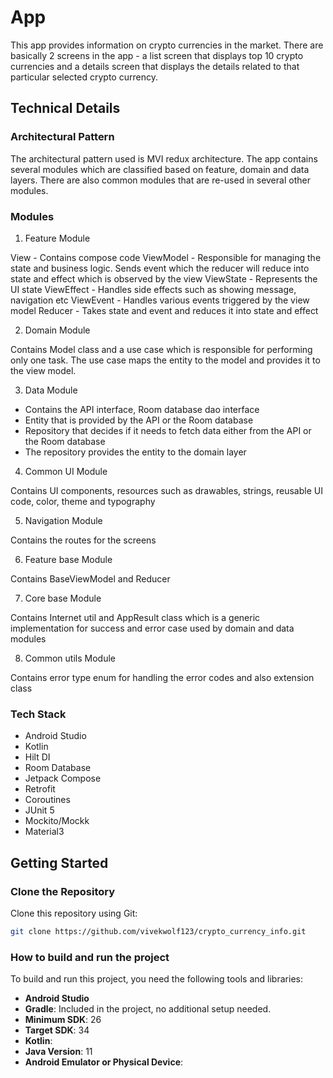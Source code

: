 # App
This app provides information on crypto currencies in the market. There are basically 2 screens 
in the app - a list screen that displays top 10 crypto currencies and a details screen that displays
the details related to that particular selected crypto currency.

## Technical Details

### Architectural Pattern
The architectural pattern used is MVI redux architecture. The app contains several modules which are 
classified based on feature, domain and data layers. There are also common modules that are re-used
in several other modules.

### Modules
1) Feature Module

View - Contains compose code
ViewModel - Responsible for managing the state and business logic. Sends event which the reducer will
            reduce into state and effect which is observed by the view
ViewState - Represents the UI state 
ViewEffect - Handles side effects such as showing message, navigation etc
ViewEvent - Handles various events triggered by the view model
Reducer - Takes state and event and reduces it into state and effect

2) Domain Module

Contains Model class and a use case which is responsible for performing only one task. The use case
maps the entity to the model and provides it to the view model. 

3) Data Module

- Contains the API interface, Room database dao interface
- Entity that is provided by the API or the Room database
- Repository that decides if it needs to fetch data either from the API or the Room database
- The repository provides the entity to the domain layer

4) Common UI Module

Contains UI components, resources such as drawables, strings, reusable UI code, color, theme 
and typography

5) Navigation Module

Contains the routes for the screens

6) Feature base Module

Contains BaseViewModel and Reducer

7) Core base Module

Contains Internet util and AppResult class which is a generic implementation for success and 
error case used by domain and data modules

8) Common utils Module

Contains error type enum for handling the error codes and also extension class

### Tech Stack
- Android Studio
- Kotlin
- Hilt DI
- Room Database
- Jetpack Compose
- Retrofit
- Coroutines
- JUnit 5
- Mockito/Mockk
- Material3

## Getting Started

### Clone the Repository

Clone this repository using Git:

```bash
git clone https://github.com/vivekwolf123/crypto_currency_info.git
```

### How to build and run the project

To build and run this project, you need the following tools and libraries:

- **Android Studio**
- **Gradle**: Included in the project, no additional setup needed.
- **Minimum SDK**: 26
- **Target SDK**: 34
- **Kotlin**:
- **Java Version**: 11
- **Android Emulator or Physical Device**:
